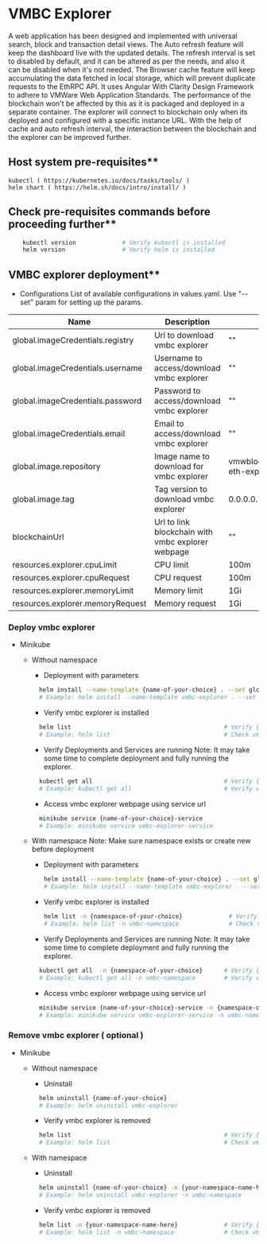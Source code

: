 # VMBC Explorer
A web application has been designed and implemented with universal search, block and transaction detail views. The Auto refresh feature will keep the dashboard live with the updated details. The refresh interval is set to disabled by default, and it can be altered as per the needs, and also it can be disabled when it's not needed. The Browser cache feature will keep accumulating the data fetched in local storage, which will prevent duplicate requests to the EthRPC API. It uses Angular With Clarity Design Framework to adhere to VMWare Web Application Standards. The performance of the blockchain won't be affected by this as it is packaged and deployed in a separate container. The explorer will connect to blockchain only when its deployed and configured with a specific instance URL. With the help of cache and auto refresh interval, the interaction between the blockchain and the explorer can be improved further.

## Host system pre-requisites**

    kubectl ( https://kubernetes.io/docs/tasks/tools/ )
    helm chart ( https://helm.sh/docs/intro/install/ )

## Check pre-requisites commands before proceeding further**

```sh
    kubectl version             # Verify kubectl is installed
    helm version                # Verify helm is installed
```

## VMBC explorer deployment**

- Configurations
  List of available configurations in values.yaml. Use "--set" param for setting up the params.

| Name                             | Description                                      | Value                       | Type      |
|----------------------------------|--------------------------------------------------|-----------------------------|-----------|
| global.imageCredentials.registry | Url to download vmbc explorer                    | ""                          | Mandatory |
| global.imageCredentials.username | Username to access/download vmbc explorer        | ""                          | Mandatory |
| global.imageCredentials.password | Password to access/download vmbc explorer        | ""                          | Mandatory |
| global.imageCredentials.email    | Email to access/download vmbc explorer           | ""                          | Optional  |
| global.image.repository          | Image name to download for vmbc explorer         | vmwblockchain/vmbc-eth-explorer | Optional |
| global.image.tag                 | Tag version to download vmbc explorer            | 0.0.0.0.7849                | Optional  |
| blockchainUrl                    | Url to link blockchain with vmbc explorer webpage | ""                         | Mandatory |
| resources.explorer.cpuLimit      | CPU limit                                        | 100m                         | Optional  |
| resources.explorer.cpuRequest             | CPU request                             | 100m                         | Optional  |
| resources.explorer.memoryLimit            | Memory limit                            | 1Gi                       | Optional  |
| resources.explorer.memoryRequest          | Memory request                          | 1Gi                       | Optional  |

### Deploy vmbc explorer
- Minikube
    - Without namespace
      - Deployment with parameters
      ```sh
        helm install --name-template {name-of-your-choice} . --set global.imageCredentials.registry={registry} --set global.imageCredentials.username={username} --set global.imageCredentials.password={password} --set blockchainUrl={blockchainURL}
        # Example: helm install --name-template vmbc-explorer . --set global.imageCredentials.registry=vmwaresaas.jfrog.io --set global.imageCredentials.username=testUsername --set global.imageCredentials.password=testPassword --set blockchainUrl=http://127.0.0.1:30545
      ```
                    
      - Verify vmbc explorer is installed
      ```sh
        helm list                                           # Verify {name-of-your-choice} helm chart is available
        # Example: helm list                                # Check vmbc-explorer is available
      ```
    
      - Verify Deployments and Services are running
        Note: It may take some time to complete deployment and fully running the explorer.
      ```sh
        kubectl get all                                     # Verify {name-of-your-choice}-deployment and {name-of-your-choice}-service is available
        # Example: kubectl get all                          # Verify vmbc-explorer-deployment and vmbc-explorer-service is available
      ```
    
      - Access vmbc explorer webpage using service url
      ```sh
        minikube service {name-of-your-choice}-service
        # Example: minikube service vmbc-explorer-service
      ```
            
    - With namespace
      Note: Make sure namespace exists or create new before deployment
      - Deployment with parameters
        ```sh
        helm install --name-template {name-of-your-choice} . --set global.imageCredentials.registry={registry} --set global.imageCredentials.username={username} --set global.imageCredentials.password={password} --set blockchainUrl={blockchainURL} -n {namespace-of-your-choice}
        # Example: helm install --name-template vmbc-explorer . --set global.imageCredentials.registry=vmwaresaas.jfrog.io --set global.imageCredentials.username=testUsername --set global.imageCredentials.password=testPassword --set blockchainUrl=http://127.0.0.1:30545 -n vmbc-namespace
        ```
       
      - Verify vmbc explorer is installed
        ```sh
        helm list -n {namespace-of-your-choice}             # Verify {name-of-your-choice} helm chart is available
        # Example: helm list -n vmbc-namespace              # Check vmbc-explorer is available
        ```
    
      - Verify Deployments and Services are running
        Note: It may take some time to complete deployment and fully running the explorer.
      ```sh
        kubectl get all  -n {namespace-of-your-choice}      # Verify {name-of-your-choice}-deployment and {name-of-your-choice}-service is available
        # Example: kubectl get all -n vmbc-namespace        # Verify vmbc-explorer-deployment and vmbc-explorer-service is available
      ```
    
      - Access vmbc explorer webpage using service url
      ```sh
        minikube service {name-of-your-choice}-service -n {namespace-of-your-choice}
        # Example: minikube service vmbc-explorer-service -n vmbc-namespace
      ```
        
### Remove vmbc explorer ( optional )
- Minikube
    - Without namespace
      - Uninstall
      ```sh
        helm uninstall {name-of-your-choice}
        # Example: helm uninstall vmbc-explorer
      ```
    
      - Verify vmbc explorer is removed
      ```sh
        helm list                                           # Verify {name-of-your-choice} helm chart is not available
        # Example: helm list                                # Check vmbc-explorer is not available
      ```
    
    - With namespace
      - Uninstall
      ```sh
        helm uninstall {name-of-your-choice} -n {your-namespace-name-here}
        # Example: helm uninstall vmbc-explorer -n vmbc-namespace
      ```
    
      - Verify vmbc explorer is removed
      ```sh
        helm list -n {your-namespace-name-here}             # Verify {name-of-your-choice} helm chart is not available
        # Example: helm list -n vmbc-namespace              # Check vmbc-explorer is not available
      ```
